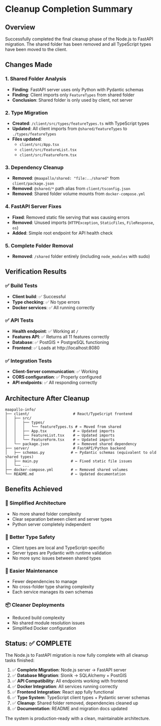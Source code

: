 # Cleanup Completion Summary

## Overview
Successfully completed the final cleanup phase of the Node.js to FastAPI migration. The shared folder has been removed and all TypeScript types have been moved to the client.

## Changes Made

### 1. Shared Folder Analysis
- **Finding**: FastAPI server uses only Python with Pydantic schemas
- **Finding**: Client imports only `FeatureTypes` from shared folder
- **Conclusion**: Shared folder is only used by client, not server

### 2. Type Migration
- **Created**: `/client/src/types/featureTypes.ts` with TypeScript types
- **Updated**: All client imports from `@shared/featureTypes` to `./types/featureTypes`
- **Files updated**:
  - `client/src/App.tsx`
  - `client/src/FeatureList.tsx`
  - `client/src/FeatureForm.tsx`

### 3. Dependency Cleanup
- **Removed**: `@maapallo/shared: "file:../shared"` from `client/package.json`
- **Removed**: `@shared/*` path alias from `client/tsconfig.json`
- **Removed**: Shared folder volume mounts from `docker-compose.yml`

### 4. FastAPI Server Fixes
- **Fixed**: Removed static file serving that was causing errors
- **Removed**: Unused imports (`HTTPException`, `StaticFiles`, `FileResponse`, `os`)
- **Added**: Simple root endpoint for API health check

### 5. Complete Folder Removal
- **Removed**: `/shared` folder entirely (including `node_modules` with sudo)

## Verification Results

### ✅ Build Tests
- **Client build**: ✅ Successful
- **Type checking**: ✅ No type errors
- **Docker services**: ✅ All running correctly

### ✅ API Tests
- **Health endpoint**: ✅ Working at `/`
- **Features API**: ✅ Returns all 11 features correctly
- **Database**: ✅ PostGIS + PostgreSQL functioning
- **Frontend**: ✅ Loads at http://localhost:8080

### ✅ Integration Tests
- **Client-Server communication**: ✅ Working
- **CORS configuration**: ✅ Properly configured
- **API endpoints**: ✅ All responding correctly

## Architecture After Cleanup

```
maapallo-info/
├── client/                    # React/TypeScript frontend
│   ├── src/
│   │   ├── types/
│   │   │   └── featureTypes.ts # ← Moved from shared
│   │   ├── App.tsx            # ← Updated imports
│   │   ├── FeatureList.tsx    # ← Updated imports
│   │   └── FeatureForm.tsx    # ← Updated imports
│   └── package.json           # ← Removed shared dependency
├── server/                    # FastAPI/Python backend
│   ├── schemas.py            # ← Pydantic schemas (equivalent to old shared types)
│   ├── main.py               # ← Fixed static file issues
│   └── ...
├── docker-compose.yml        # ← Removed shared volumes
└── README.md                 # ← Updated documentation
```

## Benefits Achieved

### 🎯 Simplified Architecture
- No more shared folder complexity
- Clear separation between client and server types
- Python server completely independent

### 🚀 Better Type Safety
- Client types are local and TypeScript-specific
- Server types are Pydantic with runtime validation
- No more sync issues between shared types

### 🔧 Easier Maintenance
- Fewer dependencies to manage
- No cross-folder type sharing complexity
- Each service manages its own schemas

### 📦 Cleaner Deployments
- Reduced build complexity
- No shared module resolution issues
- Simplified Docker configuration

## Status: ✅ COMPLETE

The Node.js to FastAPI migration is now fully complete with all cleanup tasks finished:

1. ✅ **Complete Migration**: Node.js server → FastAPI server
2. ✅ **Database Migration**: Slonik → SQLAlchemy + PostGIS
3. ✅ **API Compatibility**: All endpoints working with frontend
4. ✅ **Docker Integration**: All services running correctly
5. ✅ **Frontend Integration**: React app fully functional
6. ✅ **Type System**: TypeScript client types + Pydantic server schemas
7. ✅ **Cleanup**: Shared folder removed, dependencies cleaned up
8. ✅ **Documentation**: README and migration docs updated

The system is production-ready with a clean, maintainable architecture.
